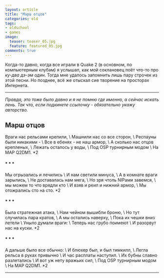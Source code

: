 ```yaml
---
layout: article
title: "Марш отцов"
categories: old
tags:
- oldschool
- games
image:
  teaser: teaser_05.jpg
  feature: featured_05.jpg 
comments: true  
---
```



Когда-то давно, когда все играли в Quake 2 (в основном, по компьютерным клубам) я услышал, как мой соклановец поёт что-то про _ку-два дэ-эм один_. Тогда мне удалось запомнить лишь пару строчек из этой песни. Но позднее, всё же отыскал сие творение на просторах Интернета. 

___


_Правда, это тоже было давно и я не помню где именно, а сейчас искать лень. Так что, если подкинете ссылочку - обязательно укажу авторство._


## Марш отцов


Враги нас рельсами крепили, \\
Машнили нас со все сторон, \\
Респауны были никакими - \\
Все в ебенях - не наш армор, \\
А сколько нас отцов крепленых, \\
Лежать осталось у воды, \\
Под OSP турнирным модом \\
На MAP Q2DM1. *2


#### * * *


Мы огрызались и лечились  \\
И нам светили минуса,  \\
А в комнате враги зарылись,  \\
Не доставалась нам мега,  \\
Но зря чтоль NIPами завемся, \\
мы можем то что врядли кто \\
И взяв и реил и нижний армор, \\
Мы отожрались сто на сто. *2


#### * * *


Была стратежная атака, \\
Нам чейном вышибли броню, \\
Но тут случилась пара кратов, \\
А мы остались наверху, \\
Пока их чешки вниз летели \\
Уныло думали враги: \\
Теперь нас грубо поимеют \\
И разорвут нас на куски. *2


#### * * *


А дальше было все обычно: \\
И блюхер был, и был тимкилл, \\
Легла рельса в руках привычно \\
И час расплаты наступил. \\
Их бубны славно разлетались \\
И вот уж нету вражьих сил, \\
Под OSP турнирным модом \\
На MAP Q2DM1. *2



---